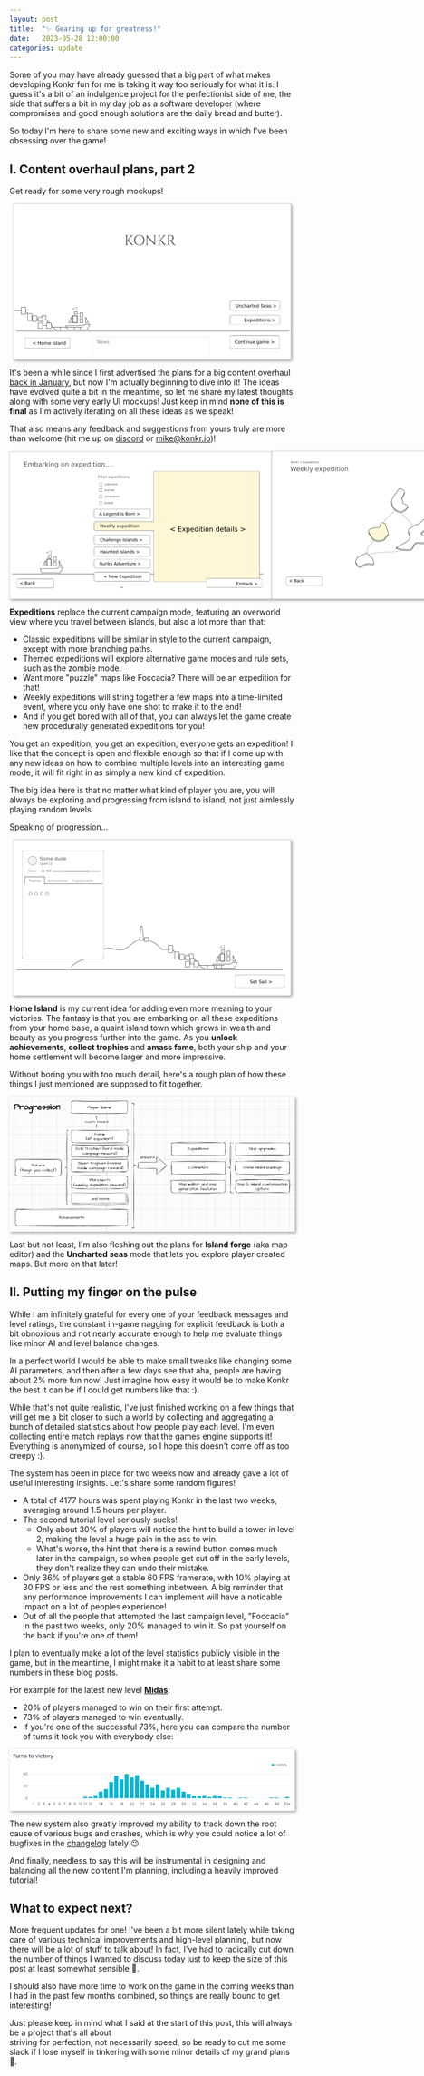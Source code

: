 ```yaml
---
layout: post
title:  "✨ Gearing up for greatness!"
date:   2023-05-28 12:00:00
categories: update
---
```


Some of you may have already guessed that a big part of what makes developing Konkr fun for me is taking 
it way too seriously for what it is. I guess it's a bit of an indulgence project for the perfectionist side of me, the side that
suffers a bit in my day job as a software developer (where compromises and good enough solutions are the daily bread and butter).

So today I'm here to share some new and exciting ways in which I've been obsessing over the game! 

<!-- excerpt-end -->

## I. Content overhaul plans, part 2

Get ready for some very rough mockups!

<style>
.mockup {
    box-shadow: 2px 2px 5px 0px rgba(158,158,158,1);
    text-align:center;
    display: block;
    margin: auto;
}
</style>

<img class="mockup" src="/img/blog/mockups/title.png"/>

It's been a while since I first advertised the plans for a big content overhaul [back in January](/update/2023/01/29/roadmap-update.html), but now I'm actually
beginning to dive into it! The ideas have evolved quite a bit in the meantime, so let me share my latest thoughts 
along with some very early UI mockups! Just keep in mind **none of this is final** as I'm actively iterating on all
these ideas as we speak! 

That also means any feedback and suggestions from yours truly are more than welcome (hit me up on [discord](https://discord.com/invite/C9HucB9arH) or [mike@konkr.io](mailto:mike@konkr.io))!

<p style="display:flex">
<img class="mockup" src="/img/blog/mockups/expeditions1.png"/>
<img class="mockup" src="/img/blog/mockups/expeditions2.png"/>
</p>

**Expeditions** replace the current campaign mode, featuring an overworld view where you travel between islands, but also a lot more than that:
 - Classic expeditions will be similar in style to the current campaign, except with more branching paths.
 - Themed expeditions will explore alternative game modes and rule sets, such as the zombie mode.
 - Want more "puzzle" maps like Foccacia? There will be an expedition for that!
 - Weekly expeditions will string together a few maps into a time-limited event, where you only have one shot to make it to the end!
 - And if you get bored with all of that, you can always let the game create new procedurally generated expeditions for you!

You get an expedition, you get an expedition, everyone gets an expedition! I like that the concept is open and flexible 
enough so that if I come up with any new ideas on how to combine multiple levels into an interesting game mode, 
it will fit right in as simply a new kind of expedition.

The big idea here is that no matter what kind of player you are, you will always be exploring and progressing from island to island,
not just aimlessly playing random levels. 

Speaking of progression...

<img class="mockup" src="/img/blog/mockups/homeisland.png"/>

**Home Island** is my current idea for adding even more meaning to your victories. The fantasy is that you are embarking 
on all these expeditions from your home base, a quaint island town which grows in wealth and beauty as you progress
further into the game. As you **unlock achievements**, **collect trophies** and **amass fame**, both your ship and your
home settlement will become larger and more impressive.

Without boring you with too much detail, here's a rough plan of how these things 
I just mentioned are supposed to fit together.

<img class="mockup" src="/img/blog/mockups/progression.png"/>

Last but not least, I'm also fleshing out the plans for **Island forge** (aka map editor) and the **Uncharted seas** mode 
that lets you explore player created maps. But more on that later!

## II. Putting my finger on the pulse

While I am infinitely grateful for every one of your feedback messages and level ratings, the constant in-game nagging for explicit feedback is both a bit obnoxious and not nearly accurate enough to help me
evaluate things like minor AI and level balance changes.

In a perfect world I would be able to make small tweaks like changing some AI parameters, and then after a few days see that aha,
people are having about 2% more fun now! Just imagine how easy it would be to make Konkr the best it can be if I could get numbers like that :).

While that's not quite realistic, I've just finished working on a few things that will get me a bit closer to such a world
by collecting and aggregating a bunch of detailed statistics about how people play each level. I'm even collecting entire match
replays now that the games engine supports it! Everything is anonymized of course, so I hope this doesn't come off as too creepy :).

The system has been in place for two weeks now and already gave a lot of useful interesting insights. Let's share some random figures!

- A total of 4177 hours was spent playing Konkr in the last two weeks, averaging around 1.5 hours per player.
- The second tutorial level seriously sucks!
    - Only about 30% of players will notice the hint to build a tower in level 2, making the level a huge pain in the ass to win.
    - What's worse, the hint that there is a rewind button comes much later in the campaign, so when people get cut off in the early levels, they don't realize they can undo their mistake.
- Only 36% of players get a stable 60 FPS framerate, with 10% playing at 30 FPS or less and the rest something inbetween.
  A big reminder that any performance improvements I can implement will have a noticable impact on a lot of peoples experience!
- Out of all the people that attempted the last campaign level, "Foccacia" in the past two weeks, only 20% managed to win it. So pat yourself on the back if you're one of them!

I plan to eventually make a lot of the level statistics publicly visible in the game, but in the meantime, I might make it a habit
to at least share some numbers in these blog posts.

For example for the latest new level **<a href="https://www.konkr.io/#campaign/l-midas" target="_blank">Midas</a>**:
- 20% of players managed to win on their first attempt.
- 73% of players managed to win eventually.
- If you're one of the successful 73%, here you can compare the number of turns it took you with everybody else:

<img class="mockup" src="/img/blog/stats/midas.png"/>

The new system also greatly improved my ability to track down the root cause of various bugs and crashes, which is why you
could notice a lot of bugfixes in the [changelog](/changelog) lately 😉.

And finally, needless to say this will be instrumental in designing and balancing all the new content I'm planning, 
including a heavily improved tutorial!

## What to expect next?

More frequent updates for one! I've been a bit more silent lately while taking care of various technical improvements 
and high-level planning, but now there will be a lot of stuff to talk about! In fact, I've had to radically cut down 
the number of things I wanted to discuss today just to keep the size of this post at least somewhat sensible 🙂.

I should also have more time to work on the game in the coming weeks than I had in the past few months combined,
so things are really bound to get interesting! 

Just please keep in mind what I said at the start of this post, this will always be a project that's all about  
striving for perfection, not necessarily speed, so be ready to cut me some slack if I lose myself in tinkering with some
 minor details of my grand plans 🙂.


